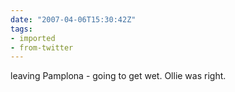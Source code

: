 ```yaml
---
date: "2007-04-06T15:30:42Z"
tags:
- imported
- from-twitter
---
```

leaving Pamplona - going to get wet. Ollie was right.
